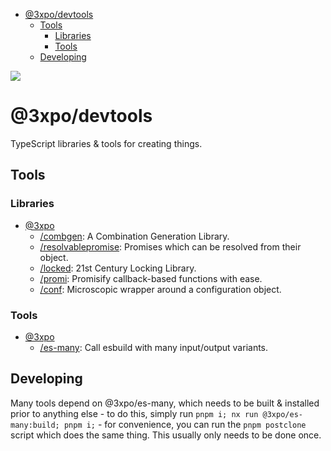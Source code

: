 - [@3xpo/devtools](#3xpodevtools)
  - [Tools](#tools)
    - [Libraries](#libraries)
    - [Tools](#tools-1)
  - [Developing](#developing)

[![](https://codeberg.org/Expo/devtools/raw/branch/senpai/img/devtools.png)](#3xpo-devtools)

# @3xpo/devtools

TypeScript libraries & tools for creating things.

## Tools

### Libraries

- [@3xpo](./packages/@3xpo/)
  - [/combgen](./packages/@3xpo/combgen/): A Combination Generation Library.
  - [/resolvablepromise](./packages/@3xpo/resolvablepromise/): Promises which can be resolved from their object.
  - [/locked](./packages/@3xpo/locked/): 21st Century Locking Library.
  - [/promi](./packages/@3xpo/promi/): Promisify callback-based functions with ease.
  - [/conf](./packages/@3xpo/conf/): Microscopic wrapper around a configuration object.

### Tools

- [@3xpo](./packages/@3xpo/)
  - [/es-many](./packages/@3xpo/es-many/): Call esbuild with many input/output variants.

## Developing

Many tools depend on @3xpo/es-many, which needs to be built & installed prior to anything else - to do this, simply run `pnpm i; nx run @3xpo/es-many:build; pnpm i;` - for convenience, you can run the `pnpm postclone` script which does the same thing. This usually only needs to be done once.
